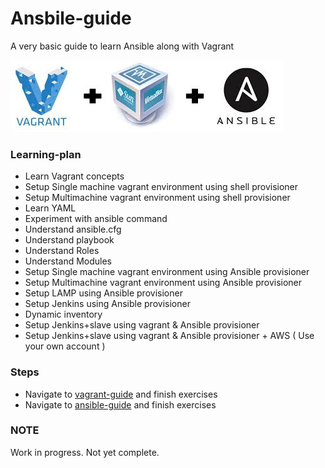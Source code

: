 # Ansbile-guide
A very basic guide to learn Ansible along with Vagrant 

![alt text](/images/vagrant_ansible.jpeg)

### Learning-plan 
- Learn Vagrant concepts
- Setup Single machine vagrant environment using shell provisioner 
- Setup Multimachine vagrant environment using shell provisioner 
- Learn YAML 
- Experiment with ansible command 
- Understand ansible.cfg
- Understand playbook
- Understand Roles
- Understand Modules
- Setup Single machine vagrant environment using Ansible provisioner
- Setup Multimachine vagrant environment using Ansible provisioner
- Setup LAMP using Ansible provisioner
- Setup Jenkins using Ansible provisioner
- Dynamic inventory 
- Setup Jenkins+slave using vagrant & Ansible provisioner
- Setup Jenkins+slave using vagrant & Ansible provisioner + AWS ( Use your own account ) 

### Steps 
- Navigate to [vagrant-guide](/vagrant-guide) and finish exercises 
- Navigate to [ansible-guide](/ansible-guide) and finish exercises


### NOTE
Work in progress. Not yet complete. 
